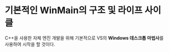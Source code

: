 기본적인 WinMain의 구조 및 라이프 사이클
======================================

 C++을 사용한 자체 엔진 개발을 위해 기본적으로 VS의 **Windows 데스크톱 마법사**를 사용하여 시작을 할 것이다.

 
